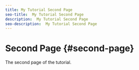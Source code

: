 ```yaml
---
title: My Tutorial Second Page
seo-title:  My Tutorial Second Page
description:  My Tutorial Second Page
seo-description:  My Tutorial Second Page
---
```


# Second Page {#second-page}

The second page of the tutorial.